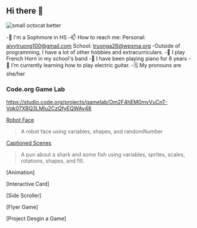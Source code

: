## Hi there 👋
![small octocat better](https://github.com/atruong07/atruong07/assets/146837696/b60f11d8-77c0-4b5b-9f6e-10b00adca17d)

-🏫 I'm a Sophmore in HS 
-📫 How to reach me: Personal: aivytruong100@gmail.com    School: truonga26@wpsma.org 
-Outside of programming, I have a lot of other hobbies and extracurriculars.
-📯 I play French Horn in my school's band 
-🎹 I have been playing piano for 8 years 
-🎸 I'm currently learning how to play electric guitar. 
-🗒 My pronouns are she/her 

### Code.org Game Lab 
https://studio.code.org/projects/gamelab/Om2F4hEM0mvVuCnT-Vqk07XBQ3LMlu2CzQfyEQWAy48

[Robot Face](https://studio.code.org/projects/gamelab/qkDwzno72cCZd1_8vZm6RYjfbswKqpMpyFBVzlO5QpQ)
>A robot face using variables, shapes, and randomNumber

[Captioned Scenes](https://studio.code.org/projects/gamelab/Om2F4hEM0mvVuCnT-Vqk07XBQ3LMlu2CzQfyEQWAy48)
>A pun about a shark and some fish using variables, sprites, scales, rotations, shapes, and fill.

[Animation]
>
[Interactive Card]

[Side Scroller]
>
[Flyer Game]
>
[Project Desgin a Game] 
>

